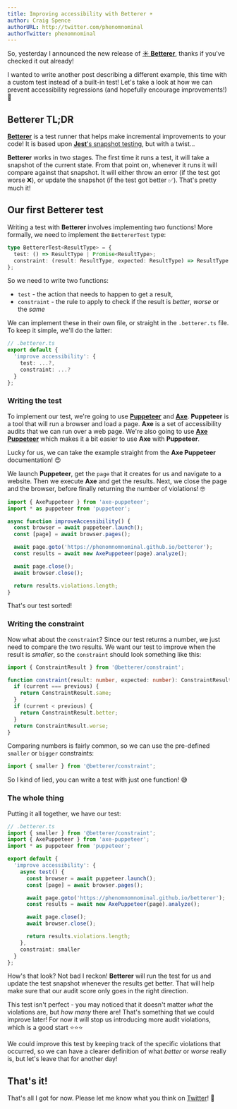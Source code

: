 ```yaml
---
title: Improving accessibility with Betterer ☀️
author: Craig Spence
authorURL: http://twitter.com/phenomnominal
authorTwitter: phenomnominal
---
```


So, yesterday I announced the new release of [☀️ **Betterer**](https://dev.to/phenomnominal/betterer-v1-0-0-301b), thanks if you've checked it out already!

I wanted to write another post describing a different example, this time with a custom test instead of a built-in test! Let's take a look at how we can prevent accessibility regressions (and hopefully encourage improvements!) 👀

## **Betterer** TL;DR

[**Betterer**](https://github.com/phenomnomnominal/betterer) is a test runner that helps make incremental improvements to your code! It is based upon [**Jest**'s snapshot testing](https://jestjs.io/docs/en/snapshot-testing), but with a twist...

**Betterer** works in two stages. The first time it runs a test, it will take a snapshot of the current state. From that point on, whenever it runs it will compare against that snapshot. It will either throw an error (if the test got worse ❌), or update the snapshot (if the test got better ✅). That's pretty much it!

## Our first **Betterer** test

Writing a test with **Betterer** involves implementing two functions! More formally, we need to implement the `BettererTest` type:

```typescript
type BettererTest<ResultType> = {
  test: () => ResultType | Promise<ResultType>;
  constraint: (result: ResultType, expected: ResultType) => ResultType | Promise<ResultType>;
};
```

So we need to write two functions:

- `test` - the action that needs to happen to get a result,
- `constraint` - the rule to apply to check if the result is _better_, _worse_ or the _same_

We can implement these in their own file, or straight in the `.betterer.ts` file. To keep it simple, we'll do the latter:

```typescript
// .betterer.ts
export default {
  'improve accessibility': {
    test: ...?,
    constraint: ...?
  }
};
```

### Writing the test

To implement our test, we're going to use [**Puppeteer**](https://github.com/puppeteer/puppeteer) and [**Axe**](https://github.com/dequelabs/axe-core). **Puppeteer** is a tool that will run a browser and load a page. **Axe** is a set of accessibility audits that we can run over a web page. We're also going to use [**Axe Puppeteer**](https://github.com/dequelabs/axe-puppeteer) which makes it a bit easier to use **Axe** with **Puppeteer**.

Lucky for us, we can take the example straight from the **Axe Puppeteer** documentation! 😍

We launch **Puppeteer**, get the `page` that it creates for us and navigate to a website. Then we execute **Axe** and get the results. Next, we close the page and the browser, before finally returning the number of violations! 🤓

```typescript
import { AxePuppeteer } from 'axe-puppeteer';
import * as puppeteer from 'puppeteer';

async function improveAccessibility() {
  const browser = await puppeteer.launch();
  const [page] = await browser.pages();

  await page.goto('https://phenomnomnominal.github.io/betterer');
  const results = await new AxePuppeteer(page).analyze();

  await page.close();
  await browser.close();

  return results.violations.length;
}
```

That's our test sorted!

### Writing the constraint

Now what about the `constraint`? Since our test returns a number, we just need to compare the two results. We want our test to improve when the result is _smaller_, so the `constraint` should look something like this:

```typescript
import { ConstraintResult } from '@betterer/constraint';

function constraint(result: number, expected: number): ConstraintResult {
  if (current === previous) {
    return ConstraintResult.same;
  }
  if (current < previous) {
    return ConstraintResult.better;
  }
  return ConstraintResult.worse;
}
```

Comparing numbers is fairly common, so we can use the pre-defined `smaller` or `bigger` constraints:

```typescript
import { smaller } from '@betterer/constraint';
```

So I kind of lied, you can write a test with just one function! 😅

### The whole thing

Putting it all together, we have our test:

```typescript
// .betterer.ts
import { smaller } from '@betterer/constraint';
import { AxePuppeteer } from 'axe-puppeteer';
import * as puppeteer from 'puppeteer';

export default {
  'improve accessibility': {
    async test() {
      const browser = await puppeteer.launch();
      const [page] = await browser.pages();

      await page.goto('https://phenomnomnominal.github.io/betterer');
      const results = await new AxePuppeteer(page).analyze();

      await page.close();
      await browser.close();

      return results.violations.length;
    },
    constraint: smaller
  }
};
```

How's that look? Not bad I reckon! **Betterer** will run the test for us and update the test snapshot whenever the results get better. That will help make sure that our audit score only goes in the right direction.

This test isn't perfect - you may noticed that it doesn't matter _what_ the violations are, but _how many_ there are! That's something that we could improve later! For now it will stop us introducing more audit violations, which is a good start ⭐️⭐️⭐️

We could improve this test by keeping track of the specific violations that occurred, so we can have a clearer definition of what _better_ or _worse_ really is, but let's leave that for another day!

## That's it!

That's all I got for now. Please let me know what you think on [Twitter](https://twitter.com/phenomnominal)! 🦄
